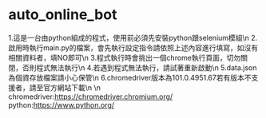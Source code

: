 # auto_online_bot
1.這是一台由python組成的程式，使用前必須先安裝python跟selenium模組\n
2.啟用時執行main.py的檔案，會先執行設定指令請依照上述內容進行填寫，如沒有相關資料者，填NO即可\n
3.程式執行時會挑出一個chrome執行頁面，切勿關閉，否則程式無法執行\n
4.若遇到程式無法執行，請試著重新啟動\n
5.data.json為個資存放檔案請小心保管\n
6.chromedriver版本為101.0.4951.67若有版本不支援者，請至官方網站下載\n
\n
chromedriver:https://chromedriver.chromium.org/
python:https://www.python.org/
